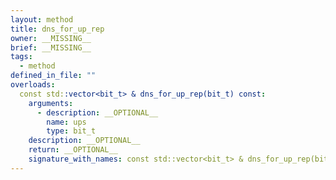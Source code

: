 ```yaml
---
layout: method
title: dns_for_up_rep
owner: __MISSING__
brief: __MISSING__
tags:
  - method
defined_in_file: ""
overloads:
  const std::vector<bit_t> & dns_for_up_rep(bit_t) const:
    arguments:
      - description: __OPTIONAL__
        name: ups
        type: bit_t
    description: __OPTIONAL__
    return: __OPTIONAL__
    signature_with_names: const std::vector<bit_t> & dns_for_up_rep(bit_t ups) const
---
```

